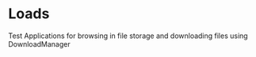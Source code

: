 Loads
=====

Test Applications for browsing in file storage and downloading files using DownloadManager
